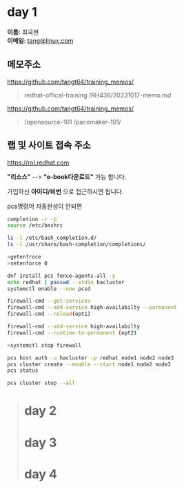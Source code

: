 # day 1

__이름:__ 최국현<br/>
__이메일__: tang@linux.com<br/>


메모주소
---
https://github.com/tangt64/training_memos/
>redhat-offical-training
>/RH436/20231017-memo.md

https://github.com/tangt64/training_memos/
>/opensource-101
>/pacemaker-101/

랩 및 사이트 접속 주소
---
https://rol.redhat.com

__"리소스"__ --> __"e-book다운로드"__ 가능 합니다.

가입하신 __아이디/비번__ 으로 접근하시면 됩니다.


pcs명령어 자동완성이 안되면

```bash
completion -r -p
source /etc/bashrc

ls -l /etc/bash_completion.d/
ls -l /usr/share/bash-completion/completions/
```


```bash
>getenfroce 
>setenforce 0

dnf install pcs fence-agents-all -y 
echo redhat | passwd --stdin hacluster 
systemctl enable --now pcsd 

firewall-cmd --get-services
firewall-cmd --add-service high-availabilty --permanent
firewall-cmd --reload(opt1)

firewall-cmd --add-service high-availabilty
firewall-cmd --runtime-to-permanent (opt2)

>systemctl stop firewall 

pcs host auth -u hacluster -p redhat node1 node2 node3
pcs cluster create --enable --start node1 node2 node3
pcs status
```

```bash
pcs cluster stop --all
```

># day 2
>
># day 3
>
># day 4